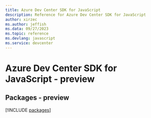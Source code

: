 ```yaml
---
title: Azure Dev Center SDK for JavaScript
description: Reference for Azure Dev Center SDK for JavaScript
author: xirzec
ms.author: jeffish
ms.data: 09/27/2023
ms.topic: reference
ms.devlang: javascript
ms.service: devcenter
---
```

# Azure Dev Center SDK for JavaScript - preview
## Packages - preview
[!INCLUDE [packages](dev-center-index.md)]